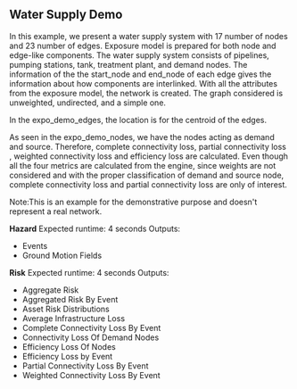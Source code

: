 Water Supply Demo
-----------------
In this example, we present a water supply system with 17 number of nodes and 23 number of edges. Exposure model is prepared for both node and edge-like components. The water supply system consists of pipelines, pumping stations, tank, treatment plant, and demand nodes. The information of the the start_node and end_node of each edge gives the information about how components are interlinked. With all the attributes from the exposure model, the network is created. The graph considered is unweighted, undirected, and a simple one. 

In the expo_demo_edges, the location is for the centroid of the edges. 

As seen in the expo_demo_nodes, we have the nodes acting as demand and source. Therefore, complete connectivity loss, partial connectivity loss , weighted connectivity loss and efficiency loss are calculated. Even though all the four metrics are calculated from the engine, since weights are not considered and with the proper classification of demand and source node, complete connectivity loss and partial connectivity loss are only of interest. 

Note:This is an example for the demonstrative purpose and doesn't represent a real network. 

**Hazard**
Expected runtime: 4 seconds
Outputs:

- Events
- Ground Motion Fields

**Risk**
Expected runtime: 4 seconds
Outputs:

- Aggregate Risk
- Aggregated Risk By Event
- Asset Risk Distributions
- Average Infrastructure Loss
- Complete Connectivity Loss By Event
- Connectivity Loss Of Demand Nodes
- Efficiency Loss Of Nodes
- Efficiency Loss by Event
- Partial Connectivity Loss By Event
- Weighted Connectivity Loss By Event
